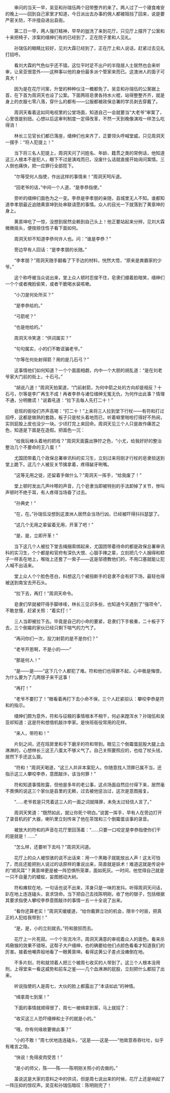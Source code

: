 　　审问的当天一早，吴亚和孙瑞伍两个冠带整齐的来了。两人过了一个寝食难安的晚上——回到自己家里才知道，今日派出去办事的佣人都被阻挡了回来，说是要严密关防，不许擅自进出县衙。

　　第二日一早，两人强打精神，早早的盥洗了来到花厅。只见厅上摆开了公案和十来把椅子，涉案的缙绅们有的已经到了，正在院子里和人见礼。

　　孙瑞伍的眼睛比较好，见刘大霖已经到了，正在厅上和人说话，赶紧过去见礼打招呼。

　　看刘大霖的气色似乎还不错。这位平时足不出户的半隐居人士居然也会来听审，让吴亚很意外——这种事以他的身份最多派个管家来而已。这澳洲人的面子可真大！

　　因为是在花厅问案，升堂的种种仪注一概都免了。吴亚和孙瑞伍的公案据上首，在下首为周洞天也设了公案。下面两班皂隶各持水火棍，站得整整齐齐，就是身上的衣服七零八落，穿什么的都有——公服都被政保总署的学员剥去穿戴了。

　　周洞天看着这如同电视里的公堂场面，知道自己一会就要当“大老爷”审案了，心里很是别扭。心想以后这审判制度一定得改革，不然一天到晚像演戏一样怎么吃得消！

　　林长三见官长们都已落座，缙绅们也来齐了，正要领头呼喊堂威，只见周洞天一摆手：“将人犯提上！”

　　当下将三名人犯提上，周洞天问了问姓名、年龄、籍贯之类的常例话，他知道这三人根本不是犯人，眼下不过是演戏而已，没废什么话就直接开始询问案情。三人倒也痛快，把一应罪行全部揽下。

　　“尔等受何人指使，作出这样的事情来！”周洞天呵斥道。

　　“回老爷的话，”中间一个人道，“是李恭指使。”

　　旁听的缙绅们面色为之一变。李恭是李孝朋的亲随，县城里无人不知。谁都知道李孝朋最近追随黄禀坤到处串联请愿的事情。众人的目光一下就落到了黄禀坤的身上。

　　黄禀坤吃了一惊，没想到居然会赖到自己头上！他正要站起来分辨，见刘大霖微微摇头，便按捺住性子看下面如何。

　　周洞天却不知道李恭何许人也。问：“谁是李恭？”

　　旁边早有人回话：“是李孝朋的长随。”

　　“李孝朋？”周洞天随手翻看了下手边的材料，恍然大悟，“原来是粪霸家的少爷。”

　　这个称呼被当众说出来，堂上众人顿时忍俊不住，皂隶们绷着脸暗笑，缙绅们一个个或者掩脸偷笑，或者干脆喝水装咳嗽。

　　“小刀是何处所买？”

　　“是李恭给的。”

　　“弓箭呢？”

　　“也是他给的。”

　　周洞天冷笑道：“供词属实？”

　　“句句属实，小的们不敢诓骗老爷。”

　　“尔等在何处射得箭？用的是几石弓？”

　　这事情他们如何知道？一个个面面相觑，内中一个大胆的胡乱道：“是在刘老爷家大门前的街上，十石弓。”

　　“胡说八道！”周洞天拍案道，“门前射箭，为何中箭之处的方向却是相反？十石弓，尔等是李广再生不成！再者李恭与诸位缙绅无冤无仇，为何作出此事？情理不通，分明撒谎！”说着吼道：“拉下去每人先打二十！”

　　皂班的衙役们齐声高喝：“打二十！”上来将三人拉到堂下行杖——有符和打过招呼，这都是做熟的套路，板子只是杖头着地而已，听着噼里啪啦打得好不热闹，实则屁股上皮也没少一块。少顷打完上来回命。周洞天见三个人只是故作痛苦之色，知道是下面是在造假。把面色一沉：

　　“给我玩棒头着地的把戏？”周洞天面露出狰狞之色，“小尤，给我好好的整治整治几个不要命的王八蛋！”

　　尤国团带着几个政保总署审讯科的实习生，立刻过来将刚才行杖的皂隶扭送到堂上跪下。这几个人被反关节擒拿着，疼得龇牙咧嘴。

　　“这等无用之徒，还留着手做什么？”周洞天一挥手，“给我废了！”

　　堂上顿时发出几声咔嚓的声音，几个皂隶当即被特别的手法卸掉了关节，惨叫声顿时不绝于耳，有人疼得当场昏了过去。

　　“孙典史！”

　　“在，在。”孙瑞伍没想到这澳洲人居然会当场行凶，已经被吓得抖抖瑟瑟了。

　　“这几个无用之辈留着无用，开革了吧！”

　　“是，是，立即开革！”

　　当下这几个人被拉下堂去绳捆索绑起来，尤国团带着待命的都是政保总署审讯科的实习生，个个都是和官府有深仇大恨、心狠手辣之辈，立刻把几个人捆得和粽子一样丢在地上，喉咙上还套了一索子——这是邬德教他们的，不用口塞就能让犯人喊不出话来。

　　堂上众人个个脸色苍白，料想这几个被扭断手的皂隶不会有好下场，最轻也得被送到南宝去开石头。

　　“拉下去，再打！”周洞天命令。

　　皂隶们早就被吓得手脚哆嗦，林长三见识多些，也知道今天遇到了“强项令”，不敢怠慢，赶紧关照：“着实打！”

　　三人当即被拉下去。毕竟是自己的小命的要紧，皂隶们下手极重，二十板子下去，三个倒霉的家伙已经只剩下喘气的力气了。

　　“再问你们一次，投刀射箭的是不是你们？”

　　“老爷开恩啊，不是小的——”

　　“那是何人！”

　　“是——是——”这下几个人都犯了难。符和他们也得罪不起，心中极是悔恨，为什么要为了几两银子来干这事！

　　“再打！”

　　“老爷不要打了！”眼看着再打下去小命不保，三个人赶紧招认：攀咬李恭是符和的指示。

　　缙绅们颇为意外，符和与征粮的事情根本不相干，何必来蹚浑水？孙瑞伍和吴亚却知道：这是符和想借机敲诈李家。是快班衙役常用的花样。

　　“来人，带符和！”

　　片刻之间，还在班房里和手下磨牙的符和带到。眼见三个倒霉蛋屁股大腿上血淋淋的，心想林长三这王八蛋太不够义气了。自己关照要照应的，也给了杖头钱，居然下手还这么狠。

　　“符和！”周洞天喝道，“这三人并非本案犯人。你随意找人顶罪已属不当，还指示这三人攀咬李恭，意图敲诈，该当何罪！”

　　符和知道事情败露，但他是多年的老公事，这点场面自然应付得下来，居然毫不畏惧的说这三个家伙是县里的无赖，过去被他惩治过，这次是意图报复。

　　“……老爷若是只凭着这三人的一面之词就降罪，未免太过轻信人言了。”

　　周洞天笑道：“既然如此，就让你死个明白。”说罢一挥手，早有人在旁边打开了录音机的扩大器，喇叭里立刻传来了他在茶馆和三个倒霉蛋谈事的录音。

　　被放大的符和的声音在花厅里回荡着：“……只要一口咬定是李恭指使你们干的是就是！……”

　　“怎么样，还要听下去吗？”周洞天问道。

　　花厅上的众人被惊骇的说不出话来：用一个黑箱子就能放出人声！这太可怕了，而且还能把别人说过的话原样的重说出来，简直就是妖术！难道这就是传说中的“顺风耳”？黄禀坤更是被一阵恐惧所笼罩，面如死灰。一时间，他觉得自己就是一只不自量力的蝼蚁，妄图撼动大树。

　　符和瘫软在地，一句话也说不出来，浑身只是一味的发抖。听得周洞天问话，趴在地上连连磕头，哀求饶命。当下把自己去找陈明刚，收了他的银子，包括根据其要求指使人攀咬李恭意图敲诈的事情一五一十全说了出来。

　　“看你还算老实！”周洞天缓缓道，“给你戴罪立功的机会，限半个时辰，把真正的人犯给我带到！”

　　“是，是，小的立刻就去。”符和狼狈而去。

　　花厅上一片死寂。一个个背流冷汗。周洞天满意的审视着众人的面色。看来杀鸡儆猴的效果不错呀。这帮子大户缙绅，也的确要给他们点颜色看看才知道我们的厉害。接着他嘲弄般地看了一眼黄禀坤。看得这黄公子差点没瘫倒在地。

　　不多片刻，符和就领着人把三个被周七收买的人带到了。这三个人根本没用刑，上得堂来一看这威势和前车之鉴——几个血淋淋的屁股，立刻把什么都招了出来。

　　听说指使的人是周七，大伙的脸上都露出了“本该如此”的神情。

　　“缉拿周七到案！”

　　下面的事情就顺得很了，周七一被缉拿到案，马上就招了：

　　“收买这三人恐吓缙绅和士子的就是小的。”

　　“哦，你有何缘故要做此事？”

　　“小的不敢！”周七伏地连连磕头，“这是——这是——”他故意吞吞吐吐，似乎有难言之隐。

　　“快说！免得皮肉受苦！”

　　“是小的师父，陈——陈——陈明刚关照小的去做的。”

　　虽说这是大家的意料之中的供词，但是周七说出来的时候，花厅上还是响起了一阵压抑的惊叹声。吴亚和孙瑞伍暗叹：陈明刚完了！
